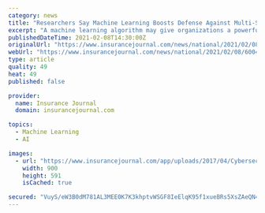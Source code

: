 ```yaml
---
category: news
title: "Researchers Say Machine Learning Boosts Defense Against Multi-Stage Cyber Attacks"
excerpt: "A machine learning algorithm may give organizations a powerful and cost-effective tool for defending against attacks on vulnerable computer networks and"
publishedDateTime: 2021-02-08T14:30:00Z
originalUrl: "https://www.insurancejournal.com/news/national/2021/02/08/600447.htm"
webUrl: "https://www.insurancejournal.com/news/national/2021/02/08/600447.htm"
type: article
quality: 49
heat: 49
published: false

provider:
  name: Insurance Journal
  domain: insurancejournal.com

topics:
  - Machine Learning
  - AI

images:
  - url: "https://www.insurancejournal.com/app/uploads/2017/04/Cybersecurity-Corporate-Protection.jpg"
    width: 900
    height: 591
    isCached: true

secured: "VuyS/eW3B0dM781AL3MEE0K7K3khptvWSGF8IeElqK95f1xueBRs5XsZAeQN4cX5bCWJN1tjJGy0OY8CT/2RtfrzHUDd0A0hHNwLGWyIWIoAu5+ynfEQkDsVqmAUBrCWUDATslxspNAoP4N3QvXdBQy0x3MUOWzhog5WGMpZS+0ib+LsqpTBcVjHivooqlTap5YxxwNVbY7T9vuEj9+ayWsE738fQOLlsXhE16bvRE2M5nzoK00Baxp6Pk44+FPe05ZGiVSG9MB9OTTlItbj6Sj6nJlMPzJY9is1lz6NW15RzDrifeVOOl1t9lz5Gu+XnjrpZWUaP7R7sBvvJEBkjg0rE0VpufI6g82WnE/1iX4=;NqpFyHkvF3o+/AAZj4JEhQ=="
---
```


